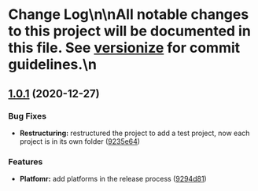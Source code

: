# Change Log\n\nAll notable changes to this project will be documented in this file. See [versionize](https://github.com/saintedlama/versionize) for commit guidelines.\n
<a name="1.0.1"></a>
## [1.0.1](https://www.github.com/shrknt35/release/releases/tag/v1.0.1) (2020-12-27)

### Bug Fixes

* **Restructuring:** restructured the project to add a test project, now each project is in its own folder ([9235e64](https://www.github.com/shrknt35/release/commit/9235e643c1d229246b3cea723cf6f8c23b75e58a))

### Features

* **Platfomr:** add platforms in the release process ([9294d81](https://www.github.com/shrknt35/release/commit/9294d811068ad02cfe6c63058182036fa6c34238))


